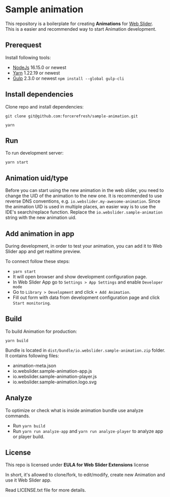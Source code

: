 # Sample animation

This repository is a boilerplate for creating **Animations** for [Web Slider](https://webslider.io).  
This is a easier and recommended way to start Animation development.

## Prerequest

Install following tools:

- [NodeJs](https://nodejs.org) 16.15.0 or newest
- [Yarn](https://yarnpkg.com/) 1.22.19 or newest
- [Gulp](https://gulpjs.com/) 2.3.0 or newest `npm install --global gulp-cli`

## Install dependencies

Clone repo and install dependencies:

`git clone git@github.com:forcerefresh/sample-animation.git`

`yarn`

## Run

To run development server:

`yarn start`

## Animation uid/type

Before you can start using the new animation in the web slider, you need to change the UID of the animation to the new one.
It is recommended to use reverse DNS conventions, e.g. `io.webslider.my-awesome-animation`.
Since the animation UID is used in multiple places, an easier way is to use the IDE's search/replace function.
Replace the `io.webslider.sample-animation` string with the new animation uid.

## Add animation in app

During development, in order to test your animation, you can add it to Web Slider app and get realtime preview.

To connect follow these steps:

- `yarn start`
- It will open browser and show development configuration page.
- In Web Slider App go to `Settings > App Settings` and enable `Developer mode`
- Go to `Library > Development` and click `+ Add Animation`.
- Fill out form with data from development configuration page and click `Start monitoring`.

## Build

To build Animation for production:

`yarn build`

Bundle is located in `dist/bundle/io.webslider.sample-animation.zip` folder.  
It contains following files:

- animation-meta.json
- io.webslider.sample-animation-app.js
- io.webslider.sample-animation-player.js
- io.webslider.sample-animation.logo.svg

## Analyze

To optimize or check what is inside animation bundle use analyze commands.

- Run `yarn build`
- Run `yarn run analyze-app` and `yarn run analyze-player` to analyze app or player build.

## License

This repo is licensed under **EULA for Web Slider Extensions** license

In short, it's allowed to clone/fork, to edit/modify, create new Animation and use it Web Slider app.

Read LICENSE.txt file for more details.
